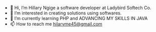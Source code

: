 - 👋 Hi, I’m Hillary Ngige a software developer at Ladybird Softech Co.
- 👀 I’m interested in creating solutions using softwares.
- 🌱 I’m currently learning PHP and ADVANCING MY SKILLS IN JAVA
- 📫 How to reach me hilaryme45@gmail.com

<!---
Hilary-2000/Hilary-2000 is a ✨ special ✨ repository because its `README.md` (this file) appears on your GitHub profile.
You can click the Preview link to take a look at your changes.
--->
